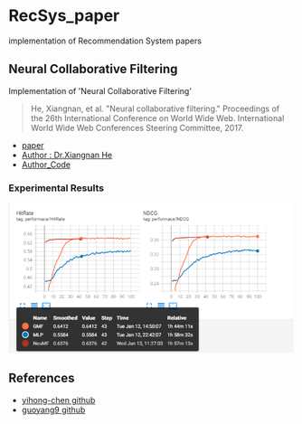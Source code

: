 # RecSys_paper
implementation of Recommendation System papers

## Neural Collaborative Filtering
Implementation of 'Neural Collaborative Filtering'   
> He, Xiangnan, et al. "Neural collaborative filtering." Proceedings of the 26th International Conference on World Wide Web. International World Wide Web Conferences Steering Committee, 2017.


* [paper](https://arxiv.org/abs/1708.05031)
* [Author : Dr.Xiangnan He](http://staff.ustc.edu.cn/~hexn/)
* [Author_Code](https://github.com/hexiangnan/neural_collaborative_filtering)

### Experimental Results
![exp_1](./NeuralCollaborativeFiltering/imgs/exp_1.png)  



## References
* [yihong-chen github](https://github.com/yihong-chen/neural-collaborative-filtering)
* [guoyang9 github](https://github.com/guoyang9/NCF)

